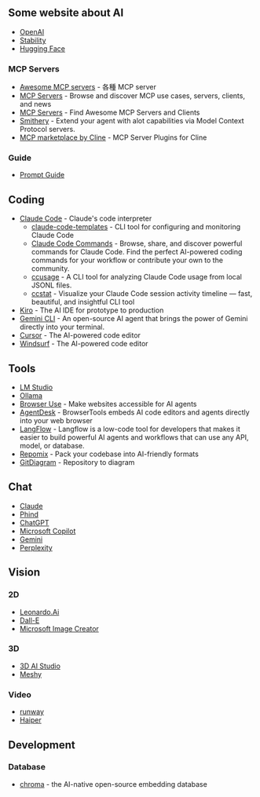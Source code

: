 
## Some website about AI

- [OpenAI](https://openai.com/)
- [Stability](https://stability.ai/)
- [Hugging Face](https://huggingface.co/)

### MCP Servers

- [Awesome MCP servers](https://github.com/appcypher/awesome-mcp-servers) - 各種 MCP server
- [MCP Servers](https://www.pulsemcp.com/) - Browse and discover MCP use cases, servers, clients, and news
- [MCP Servers](https://mcp.so/) - Find Awesome MCP Servers and Clients
- [Smithery](https://smithery.ai/) - Extend your agent with alot capabilities via Model Context Protocol servers.
- [MCP marketplace by Cline](https://cline.bot/mcp-marketplace) - MCP Server Plugins for Cline
  
### Guide

- [Prompt Guide](https://www.promptingguide.ai/)

## Coding

- [Claude Code](https://claude.ai/code) - Claude's code interpreter
  - [claude-code-templates](https://aitmpl.com/) - CLI tool for configuring and monitoring Claude Code
  - [Claude Code Commands](https://claudecodecommands.directory/) - Browse, share, and discover powerful commands for Claude Code. Find the perfect AI-powered coding commands for your workflow or contribute your own to the community.
  - [ccusage](https://github.com/ryoppippi/ccusage) - A CLI tool for analyzing Claude Code usage from local JSONL files.
  - [ccstat](https://github.com/ktny/ccstat) - Visualize your Claude Code session activity timeline — fast, beautiful, and insightful CLI tool
- [Kiro](https://kiro.dev/) - The AI IDE for prototype to production
- [Gemini CLI](https://github.com/google-gemini/gemini-cli) - An open-source AI agent that brings the power of Gemini directly into your terminal.
- [Cursor](https://cursor.so/) - The AI-powered code editor
- [Windsurf](https://windsurf.com/) - The AI-powered code editor

## Tools

- [LM Studio](https://lmstudio.ai/)
- [Ollama](https://ollama.com/)
- [Browser Use](https://github.com/browser-use/browser-use) - Make websites accessible for AI agents
- [AgentDesk](https://www.agentdesk.ai/) - BrowserTools embeds AI code editors and agents directly into your web browser
- [LangFlow](https://www.langflow.org/) - Langflow is a low-code tool for developers that makes it easier to build powerful AI agents and workflows that can use any API, model, or database.
- [Repomix](https://github.com/yamadashy/repomix) - Pack your codebase into AI-friendly formats
- [GitDiagram](https://github.com/ahmedkhaleel2004/gitdiagram) - Repository to diagram

## Chat

- [Claude](https://claude.ai/)
- [Phind](https://www.phind.com/)
- [ChatGPT](https://chatgpt.com/)
- [Microsoft Copilot](https://copilot.microsoft.com/)
- [Gemini](https://gemini.google.com/)
- [Perplexity](https://www.perplexity.ai/)

## Vision

### 2D

- [Leonardo.Ai](https://leonardo.ai/)
- [Dall-E](https://openai.com/index/dall-e-3/)
- [Microsoft Image Creator](https://www.bing.com/images/create)
  
### 3D
  
- [3D AI Studio](https://www.3daistudio.com/)
- [Meshy](https://www.meshy.ai/zh/)

### Video

- [runway](https://runwayml.com/)
- [Haiper](https://haiper.ai/)

## Development

### Database

- [chroma](https://github.com/chroma-core/chroma) - the AI-native open-source embedding database
